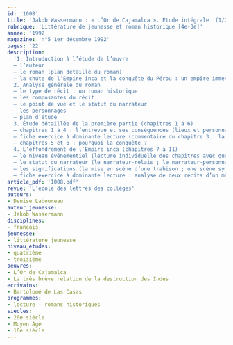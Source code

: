 ```yaml
---
id: '1008'
title: 'Jakob Wassermann : « L’Or de Cajamalca ». Étude intégrale  (1/2)'
rubrique: 'Littérature de jeunesse et roman historique [4e-3e]'
annee: '1992'
magazine: 'n°5 1er décembre 1992'
pages: '22'
description: 
  '1. Introduction à l’étude de l’œuvre
  – l’auteur
  – le roman (plan détaillé du roman)
  – la chute de l’Empire inca et la conquête du Pérou : un empire immense et fragile ; le contexte historique et le roman
  2. Analyse générale du roman
  – le type de récit : un roman historique
  – les composantes du récit
  – le point de vue et le statut du narrateur
  – les personnages
  – plan d’étude
  3. Étude détaillée de la première partie (chapitres 1 à 6)
  – chapitres 1 à 4 : l’entrevue et ses conséquences (lieux et personnages ; l’événement)
  – fiche exercice à dominante lecture (commentaire du chapitre 3 : la première entrevue entre l’Inca et les Espagnols ; lecture d’un document : extrait de « La très brève relation de la destruction des Indes », de Las Casas)
  – chapitres 5 et 6 : pourquoi la conquête ?
  4. L’effondrement de l’Empire inca (chapitres 7 à 11)
  – le niveau événementiel (lecture individuelle des chapitres avec questionnaire-guide ; la scène d’affrontement ; réalisme et fiction)
  – le statut du narrateur (le narrateur-relais ; le narrateur-personnage)
  – les significations (la mise en scène d’une trahison ; une scène symbolique ; questionnaire de synthèse : la « fièvre de l’or »)
  – fiche exercice à dominante lecture : analyse de deux récits d’un même événement dans « L’Or de Cajamalca » et « La Conquête du Pérou », de F. Jerez, suivie d’un tableau comparatif'
article_pdf: '1008.pdf'
revue: 'L’école des lettres des collèges'
auteurs:
- Denise Laboureau
auteur_jeunesse:
- Jakob Wassermann
disciplines:
- français
jeunesse:
- littérature jeunesse
niveau_etudes:
- quatrième
- troisième
oeuvres:
- L’Or de Cajamalca
- La très brève relation de la destruction des Indes
ecrivains:
- Bartolomé de Las Casas
programmes:
- lecture - romans historiques
siecles:
- 20e siècle
- Moyen Âge
- 16e siècle
---
```

